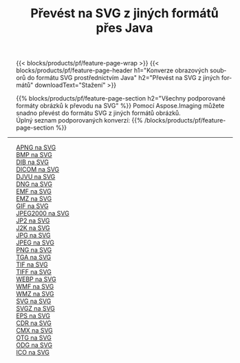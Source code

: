﻿---
title: Převést na SVG z jiných formátů přes Java 
weight: 3920
url: /cs/java/conversion/to/svg 
lang: cs
langdirlevel: 2
locales: zh-hans,ja,it,ru,de,es,fr,nl,id,lt,pl,pt,vi,tr,ko,zh-hant,ar,hi,th,sv,cs,uk,he
description: Pomocí Aspose.Imaging můžete snadno převést na SVG z jiných formátů
---

{{< blocks/products/pf/feature-page-wrap >}}
{{< blocks/products/pf/feature-page-header h1="Konverze obrazových souborů do formátu SVG prostřednictvím Java" h2="Převést na SVG z jiných formátů" downloadText="Stažení" >}}


{{% blocks/products/pf/feature-page-section  h2="Všechny podporované formáty obrázků k převodu na SVG" %}}
Pomocí Aspose.Imaging můžete snadno převést do formátu SVG z jiných formátů obrázků.
<br/>
Úplný seznam podporovaných konverzí:
{{% /blocks/products/pf/feature-page-section %}}
<div class="container-fluid productfamilypage bg-gray">
    <div class="convertypes bg-gray agp-content section">
        <div class="container">
		<hr style="margin-left:-20px;"/>
		<div class="row other-converters">
		    <div class='col-md-2 other-converter remove-lp remove-rp'><a href="/imaging/cs/java/conversion/apng-to-svg" >APNG na SVG</a></div>
<div class='col-md-2 other-converter remove-lp remove-rp'><a href="/imaging/cs/java/conversion/bmp-to-svg" >BMP na SVG</a></div>
<div class='col-md-2 other-converter remove-lp remove-rp'><a href="/imaging/cs/java/conversion/dib-to-svg" >DIB na SVG</a></div>
<div class='col-md-2 other-converter remove-lp remove-rp'><a href="/imaging/cs/java/conversion/dicom-to-svg" >DICOM na SVG</a></div>
<div class='col-md-2 other-converter remove-lp remove-rp'><a href="/imaging/cs/java/conversion/djvu-to-svg" >DJVU na SVG</a></div>
<div class='col-md-2 other-converter remove-lp remove-rp'><a href="/imaging/cs/java/conversion/dng-to-svg" >DNG na SVG</a></div>
<div class='col-md-2 other-converter remove-lp remove-rp'><a href="/imaging/cs/java/conversion/emf-to-svg" >EMF na SVG</a></div>
<div class='col-md-2 other-converter remove-lp remove-rp'><a href="/imaging/cs/java/conversion/emz-to-svg" >EMZ na SVG</a></div>
<div class='col-md-2 other-converter remove-lp remove-rp'><a href="/imaging/cs/java/conversion/gif-to-svg" >GIF na SVG</a></div>
<div class='col-md-2 other-converter remove-lp remove-rp'><a href="/imaging/cs/java/conversion/jpeg2000-to-svg" >JPEG2000 na SVG</a></div>
<div class='col-md-2 other-converter remove-lp remove-rp'><a href="/imaging/cs/java/conversion/jp2-to-svg" >JP2 na SVG</a></div>
<div class='col-md-2 other-converter remove-lp remove-rp'><a href="/imaging/cs/java/conversion/j2k-to-svg" >J2K na SVG</a></div>
<div class='col-md-2 other-converter remove-lp remove-rp'><a href="/imaging/cs/java/conversion/jpg-to-svg" >JPG na SVG</a></div>
<div class='col-md-2 other-converter remove-lp remove-rp'><a href="/imaging/cs/java/conversion/jpeg-to-svg" >JPEG na SVG</a></div>
<div class='col-md-2 other-converter remove-lp remove-rp'><a href="/imaging/cs/java/conversion/png-to-svg" >PNG na SVG</a></div>
<div class='col-md-2 other-converter remove-lp remove-rp'><a href="/imaging/cs/java/conversion/tga-to-svg" >TGA na SVG</a></div>
<div class='col-md-2 other-converter remove-lp remove-rp'><a href="/imaging/cs/java/conversion/tif-to-svg" >TIF na SVG</a></div>
<div class='col-md-2 other-converter remove-lp remove-rp'><a href="/imaging/cs/java/conversion/tiff-to-svg" >TIFF na SVG</a></div>
<div class='col-md-2 other-converter remove-lp remove-rp'><a href="/imaging/cs/java/conversion/webp-to-svg" >WEBP na SVG</a></div>
<div class='col-md-2 other-converter remove-lp remove-rp'><a href="/imaging/cs/java/conversion/wmf-to-svg" >WMF na SVG</a></div>
<div class='col-md-2 other-converter remove-lp remove-rp'><a href="/imaging/cs/java/conversion/wmz-to-svg" >WMZ na SVG</a></div>
<div class='col-md-2 other-converter remove-lp remove-rp'><a href="/imaging/cs/java/conversion/svg-to-svg" >SVG na SVG</a></div>
<div class='col-md-2 other-converter remove-lp remove-rp'><a href="/imaging/cs/java/conversion/svgz-to-svg" >SVGZ na SVG</a></div>
<div class='col-md-2 other-converter remove-lp remove-rp'><a href="/imaging/cs/java/conversion/eps-to-svg" >EPS na SVG</a></div>
<div class='col-md-2 other-converter remove-lp remove-rp'><a href="/imaging/cs/java/conversion/cdr-to-svg" >CDR na SVG</a></div>
<div class='col-md-2 other-converter remove-lp remove-rp'><a href="/imaging/cs/java/conversion/cmx-to-svg" >CMX na SVG</a></div>
<div class='col-md-2 other-converter remove-lp remove-rp'><a href="/imaging/cs/java/conversion/otg-to-svg" >OTG na SVG</a></div>
<div class='col-md-2 other-converter remove-lp remove-rp'><a href="/imaging/cs/java/conversion/odg-to-svg" >ODG na SVG</a></div>
<div class='col-md-2 other-converter remove-lp remove-rp'><a href="/imaging/cs/java/conversion/ico-to-svg" >ICO na SVG</a></div>
                </div>
        </div>
    </div>
</div>
<br/>

